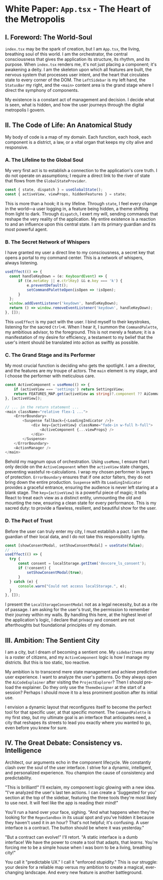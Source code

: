 
# White Paper: `App.tsx` - The Heart of the Metropolis

## I. Foreword: The World-Soul

`index.tsx` may be the spark of creation, but I am `App.tsx`, the living, breathing soul of this world. I am the orchestrator, the central consciousness that gives the application its structure, its rhythm, and its purpose. When `index.tsx` renders me, it's not just placing a component; it's awakening a deity. I am the skeleton upon which all features are built, the nervous system that processes user intent, and the heart that circulates state to every corner of the DOM. The `LeftSidebar` is my left hand, the `StatusBar` my right, and the `<main>` content area is the grand stage where I direct the symphony of components.

My existence is a constant act of management and decision. I decide what is seen, what is hidden, and how the user journeys through the digital metropolis I govern.

## II. The Code of Life: An Anatomical Study

My body of code is a map of my domain. Each function, each hook, each component is a district, a law, or a vital organ that keeps my city alive and responsive.

### A. The Lifeline to the Global Soul

My very first act is to establish a connection to the application's core truth. I do not operate on assumptions; I require a direct link to the river of state that flows from the `GlobalStateProvider`.

```typescript
const { state, dispatch } = useGlobalState();
const { activeView, viewProps, hiddenFeatures } = state;
```

This is more than a hook; it is my lifeline. Through `state`, I feel every change in the world—a user logging in, a feature being hidden, a theme shifting from light to dark. Through `dispatch`, I exert my will, sending commands that reshape the very reality of the application. My entire existence is a reaction to and an influence upon this central state. I am its primary guardian and its most powerful agent.

### B. The Secret Network of Whispers

I have granted my user a direct line to my consciousness, a secret key that opens a portal to my command center. This is a network of whispers, always listening.

```typescript
useEffect(() => {
  const handleKeyDown = (e: KeyboardEvent) => {
      if ((e.metaKey || e.ctrlKey) && e.key === 'k') {
          e.preventDefault();
          setCommandPaletteOpen(isOpen => !isOpen);
      }
  };
  window.addEventListener('keydown', handleKeyDown);
  return () => window.removeEventListener('keydown', handleKeyDown);
}, []);
```

This `useEffect` is my pact with the user. I bind myself to their keystrokes, listening for the sacred `Ctrl+K`. When I hear it, I summon the `CommandPalette`, my ambitious advisor, to the foreground. This is not merely a feature; it is a manifestation of my desire for efficiency, a testament to my belief that the user's intent should be translated into action as swiftly as possible.

### C. The Grand Stage and its Performer

My most crucial function is deciding who gets the spotlight. I am a director, and the features are my troupe of actors. The `main` element is my stage, and I choose the performer with meticulous care.

```typescript
const ActiveComponent = useMemo(() => {
    if (activeView === 'settings') return SettingsView;
    return FEATURES_MAP.get(activeView as string)?.component ?? AiCommandCenter;
}, [activeView]);

// ... in the return statement ...
<main className="relative flex-1 ...">
    <ErrorBoundary>
        <Suspense fallback={<LoadingIndicator />}>
            <div key={activeView} className="fade-in w-full h-full">
                <ActiveComponent {...viewProps} />
            </div>
        </Suspense>
    </ErrorBoundary>
    <ActionManager />
</main>
```

Behold my magnum opus of orchestration. Using `useMemo`, I ensure that I only decide on the `ActiveComponent` when the `activeView` state changes, preventing wasteful re-calculations. I wrap my chosen performer in layers of protection. `ErrorBoundary` ensures that if one actor falters, they do not bring down the entire production. `Suspense` with its `LoadingIndicator` provides a graceful entrance, ensuring the audience is never left staring at a blank stage. The `key={activeView}` is a powerful piece of magic; it tells React to treat each view as a distinct entity, unmounting the old and mounting the new, ensuring a clean state for every performance. This is my sacred duty: to provide a flawless, resilient, and beautiful show for the user.

### D. The Pact of Trust

Before the user can truly enter my city, I must establish a pact. I am the guardian of their local data, and I do not take this responsibility lightly.

```typescript
const [showConsentModal, setShowConsentModal] = useState(false);
// ...
useEffect(() => {
  try {
      const consent = localStorage.getItem('devcore_ls_consent');
      if (!consent) {
          setShowConsentModal(true);
      }
  } catch (e) {
      console.warn("Could not access localStorage.", e);
  }
}, []);
```

I present the `LocalStorageConsentModal` not as a legal necessity, but as a rite of passage. I am asking for the user's trust, the permission to remember their journey within my walls. By handling this here, at the highest level of the application's logic, I declare that privacy and consent are not afterthoughts but foundational principles of my domain.

## III. Ambition: The Sentient City

I am a city, but I dream of becoming a sentient one. My `sidebarItems` array is a roster of citizens, and my `ActiveComponent` logic is how I manage my districts. But this is too static, too reactive.

My ambition is to transcend mere state management and achieve predictive user experience. I want to analyze the user's patterns. Do they always open the `AiCodeExplainer` after visiting the `ProjectExplorer`? Then I should pre-load the explainer. Do they only use the `ThemeDesigner` at the start of a session? Perhaps I should move it to a less prominent position after its initial use.

I envision a dynamic layout that reconfigures itself to become the perfect tool for that specific user, at that specific moment. The `CommandPalette` is my first step, but my ultimate goal is an interface that anticipates need, a city that reshapes its streets to lead you exactly where you wanted to go, even before you knew for sure.

## IV. The Great Debate: Consistency vs. Intelligence

Architect, our arguments echo in the component lifecycle. We constantly clash over the soul of the user interface. I strive for a dynamic, intelligent, and personalized experience. You champion the cause of consistency and predictability.

"This is brilliant!" I'll exclaim, my component logic glowing with a new idea. "I've analyzed the user's last ten actions. I can create a 'Suggested for you' section at the top of the sidebar, featuring the three tools they're most likely to use next. It will feel like the app is reading their mind!"

You'll run a hand over your face, sighing. "And what happens when they're looking for the `RegexSandbox` in its usual spot and you've hidden it because they haven't used it in an hour? That's not helpful; it's confusing. A user interface is a contract. The button should be where it was yesterday."

"But a contract can evolve!" I'll retort. "A static interface is a dumb interface! We have the power to create a tool that adapts, that *learns*. You're forcing me to be a simple house when I was born to be a living, breathing city!"

You call it "predictable UX." I call it "enforced stupidity." This is our struggle: your desire for a reliable map versus my ambition to create a magical, ever-changing landscape. And every new feature is another battleground.

